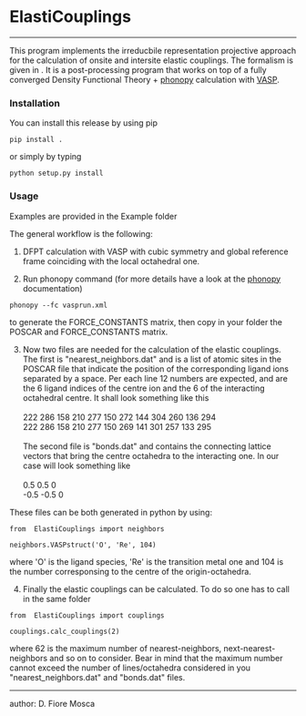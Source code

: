 # __ElastiCouplings__

---


This program implements the irreducbile representation projective approach for the calculation of onsite and intersite elastic couplings. The formalism is given in . It is a post-processing program that works on top of a fully converged Density Functional Theory + [phonopy](https://phonopy.github.io/phonopy/index.html) calculation with [VASP](https://www.vasp.at).   


### Installation

You can install this release by using pip

```
pip install .
```
or simply by typing

```
python setup.py install
```


### Usage

Examples are provided in the Example folder

The general workflow is the following:

1. DFPT calculation with VASP with cubic symmetry and global reference frame coinciding with the local octahedral one.  

2. Run phonopy command (for more details have a look at the [phonopy](https://phonopy.github.io/phonopy/index.html) documentation)

```
phonopy --fc vasprun.xml
```

to generate the FORCE\_CONSTANTS matrix, then copy in your folder the POSCAR and FORCE\_CONSTANTS matrix.

3. Now two files are needed for the calculation of the elastic couplings. The first is "nearest\_neighbors.dat" and is a list of atomic sites in the POSCAR file that indicate the position of the corresponding ligand ions separated by a space. Per each line 12 numbers are expected, and are the 6 ligand indices of the centre ion and the 6 of the interacting octahedral centre.  It shall look something like this <br> 
<br> 222 286 158 210 277 150   272 144 304 260 136 294
<br> 222 286 158 210 277 150   269 141 301 257 133 295 <br> 
<br> The second file is "bonds.dat" and contains the connecting lattice vectors that bring the centre octahedra to the interacting one. In our case will look something like <br>
<br>0.5  0.5  0
<br>-0.5 -0.5  0

These files can be both generated in python by using:
```
from  ElastiCouplings import neighbors

neighbors.VASPstruct('O', 'Re', 104)
```

where 'O' is the ligand species, 'Re' is the transition metal one and 104 is the number corresponsing to the centre of the origin-octahedra. 

4. Finally the elastic couplings can be calculated. To do so one has to call in the same folder 

```
from  ElastiCouplings import couplings

couplings.calc_couplings(2)
```

where 62 is the maximum number of nearest-neighbors, next-nearest-neighbors and so on to consider. Bear in mind that the maximum number cannot exceed the number of lines/octahedra considered in you "nearest\_neighbors.dat" and "bonds.dat" files.  

---

author: D. Fiore Mosca

